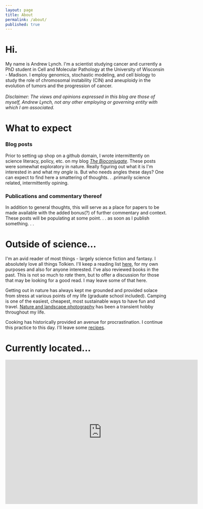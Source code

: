 ```yaml
---
layout: page
title: About
permalink: /about/
published: true
---
```

# Hi. 
My name is Andrew Lynch. I'm a scientist studying cancer and currently a PhD student in Cell and Molecular Pathology at the University of Wisconsin - Madison. I employ genomics, stochastic modeling, and cell biology to study the role of chromosomal instability (CIN) and aneuploidy in the evolution of tumors and the progression of cancer.
<br><br>
*Disclaimer: The views and opinions expressed in this blog are those of myself, Andrew Lynch, not any other employing or governing entity with which I am associated.*
# What to expect 
### Blog posts
Prior to setting up shop on a github domain, I wrote intermittently on science literacy, policy, etc. on my blog <a href = "https://bioconjugate.blog">*The Bioconjugate*</a>. These posts were somewhat exploratory in nature. Really figuring out what it is I'm interested in and what my *angle* is. But who needs angles these days? One can expect to find here a smattering of thoughts. . .primarily science related, intermittently opining.  
### Publications and commentary thereof
In addition to general thoughts, this will serve as a place for papers to be made available with the added bonus(?) of further commentary and context. These posts will be populating at some point. . . as soon as I publish something. . .

# Outside of science...
I'm an avid reader of most things - largely science fiction and fantasy. I absolutely love all things Tolkien. I'll keep a reading list [here](https://andrewrlynch.github.io/reading-list/), for my own purposes and also for anyone interested. I've also reviewed books in the past. This is not so much to *rate* them, but to offer a discussion for those that may be looking for a good read. I may leave some of that here.

Getting out in nature has always kept me grounded and provided solace from stress at various points of my life (graduate school included). Camping is one of the easiest, cheapest, most sustainable ways to have fun and travel. [Nature and landscape photography](https://andrewrlynch.github.io/photography/) has been a transient hobby throughout my life. 
 
Cooking has historically provided an avenue for procrastination. I continue this practice to this day. I'll leave some [recipes](https://andrewrlynch.github.io/recipes/). 

# Currently located...
<p style="text-align: center;"> <iframe src="https://www.google.com/maps/embed?pb=!1m18!1m12!1m3!1d186491.69935846192!2d-89.54650412590995!3d43.08490806776006!2m3!1f0!2f0!3f0!3m2!1i1024!2i768!4f13.1!3m3!1m2!1s0x8806536d3a2019ff%3A0x4e0cfcb5ba484198!2sMadison%2C%20WI!5e0!3m2!1sen!2sus!4v1570585132176!5m2!1sen!2sus" width="600" height="450" frameborder="0" style="border:0;" allowfullscreen=""></iframe></p>
